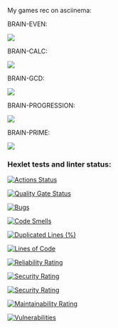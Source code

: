 My games rec on asciinema:

BRAIN-EVEN:

<a href="https://asciinema.org/a/dM01IVNyscHnVkbcwom8bgmqV" target="_blank"><img src="https://asciinema.org/a/dM01IVNyscHnVkbcwom8bgmqV.svg" /></a>

BRAIN-CALC:

<a href="https://asciinema.org/a/eJC74Qc1Vdledq1qdz96U1RtJ" target="_blank"><img src="https://asciinema.org/a/eJC74Qc1Vdledq1qdz96U1RtJ.svg" /></a>

BRAIN-GCD:

<a href="https://asciinema.org/a/OJU8KDk4WUpSNms8O2Mn4nEE6" target="_blank"><img src="https://asciinema.org/a/OJU8KDk4WUpSNms8O2Mn4nEE6.svg" /></a>

BRAIN-PROGRESSION:

<a href="https://asciinema.org/a/vwdhEmidLn3Y8e5J4f3dfdEpV" target="_blank"><img src="https://asciinema.org/a/vwdhEmidLn3Y8e5J4f3dfdEpV.svg" /></a>

BRAIN-PRIME:

<a href="https://asciinema.org/a/Ymb2b7M0b3qIDTsGaUUznX1YS" target="_blank"><img src="https://asciinema.org/a/Ymb2b7M0b3qIDTsGaUUznX1YS.svg" /></a>

### Hexlet tests and linter status:
[![Actions Status](https://github.com/desolatecore/python-project-49/actions/workflows/hexlet-check.yml/badge.svg)](https://github.com/desolatecore/python-project-49/actions)

[![Quality Gate Status](https://sonarcloud.io/api/project_badges/measure?project=desolatecore_python-project-49&metric=alert_status)](https://sonarcloud.io/summary/new_code?id=desolatecore_python-project-49)

[![Bugs](https://sonarcloud.io/api/project_badges/measure?project=desolatecore_python-project-49&metric=bugs)](https://sonarcloud.io/summary/new_code?id=desolatecore_python-project-49)

[![Code Smells](https://sonarcloud.io/api/project_badges/measure?project=desolatecore_python-project-49&metric=code_smells)](https://sonarcloud.io/summary/new_code?id=desolatecore_python-project-49)

[![Duplicated Lines (%)](https://sonarcloud.io/api/project_badges/measure?project=desolatecore_python-project-49&metric=duplicated_lines_density)](https://sonarcloud.io/summary/new_code?id=desolatecore_python-project-49)

[![Lines of Code](https://sonarcloud.io/api/project_badges/measure?project=desolatecore_python-project-49&metric=ncloc)](https://sonarcloud.io/summary/new_code?id=desolatecore_python-project-49)

[![Reliability Rating](https://sonarcloud.io/api/project_badges/measure?project=desolatecore_python-project-49&metric=reliability_rating)](https://sonarcloud.io/summary/new_code?id=desolatecore_python-project-49)

[![Security Rating](https://sonarcloud.io/api/project_badges/measure?project=desolatecore_python-project-49&metric=security_rating)](https://sonarcloud.io/summary/new_code?id=desolatecore_python-project-49)

[![Security Rating](https://sonarcloud.io/api/project_badges/measure?project=desolatecore_python-project-49&metric=security_rating)](https://sonarcloud.io/summary/new_code?id=desolatecore_python-project-49)

[![Maintainability Rating](https://sonarcloud.io/api/project_badges/measure?project=desolatecore_python-project-49&metric=sqale_rating)](https://sonarcloud.io/summary/new_code?id=desolatecore_python-project-49)

[![Vulnerabilities](https://sonarcloud.io/api/project_badges/measure?project=desolatecore_python-project-49&metric=vulnerabilities)](https://sonarcloud.io/summary/new_code?id=desolatecore_python-project-49)

